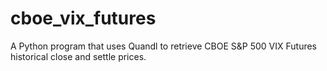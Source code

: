# cboe_vix_futures
A Python program that uses Quandl to retrieve CBOE S&amp;P 500 VIX Futures historical close and settle prices.
